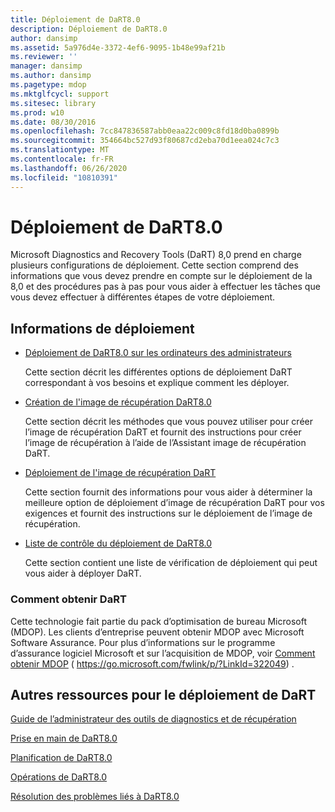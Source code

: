 ```yaml
---
title: Déploiement de DaRT8.0
description: Déploiement de DaRT8.0
author: dansimp
ms.assetid: 5a976d4e-3372-4ef6-9095-1b48e99af21b
ms.reviewer: ''
manager: dansimp
ms.author: dansimp
ms.pagetype: mdop
ms.mktglfcycl: support
ms.sitesec: library
ms.prod: w10
ms.date: 08/30/2016
ms.openlocfilehash: 7cc847836587abb0eaa22c009c8fd18d0ba0899b
ms.sourcegitcommit: 354664bc527d93f80687cd2eba70d1eea024c7c3
ms.translationtype: MT
ms.contentlocale: fr-FR
ms.lasthandoff: 06/26/2020
ms.locfileid: "10810391"
---
```

# Déploiement de DaRT8.0


Microsoft Diagnostics and Recovery Tools (DaRT) 8,0 prend en charge plusieurs configurations de déploiement. Cette section comprend des informations que vous devez prendre en compte sur le déploiement de la 8,0 et des procédures pas à pas pour vous aider à effectuer les tâches que vous devez effectuer à différentes étapes de votre déploiement.

## Informations de déploiement


-   [Déploiement de DaRT8.0 sur les ordinateurs des administrateurs](deploying-dart-80-to-administrator-computers-dart-8.md)

    Cette section décrit les différentes options de déploiement DaRT correspondant à vos besoins et explique comment les déployer.

-   [Création de l'image de récupération DaRT8.0](creating-the-dart-80-recovery-image-dart-8.md)

    Cette section décrit les méthodes que vous pouvez utiliser pour créer l’image de récupération DaRT et fournit des instructions pour créer l’image de récupération à l’aide de l’Assistant image de récupération DaRT.

-   [Déploiement de l'image de récupération DaRT](deploying-the-dart-recovery-image-dart-8.md)

    Cette section fournit des informations pour vous aider à déterminer la meilleure option de déploiement d’image de récupération DaRT pour vos exigences et fournit des instructions sur le déploiement de l’image de récupération.

-   [Liste de contrôle du déploiement de DaRT8.0](dart-80-deployment-checklist-dart-8.md)

    Cette section contient une liste de vérification de déploiement qui peut vous aider à déployer DaRT.

### Comment obtenir DaRT

Cette technologie fait partie du pack d’optimisation de bureau Microsoft (MDOP). Les clients d’entreprise peuvent obtenir MDOP avec Microsoft Software Assurance. Pour plus d’informations sur le programme d’assurance logiciel Microsoft et sur l’acquisition de MDOP, voir [Comment obtenir MDOP](https://go.microsoft.com/fwlink/p/?LinkId=322049) ( https://go.microsoft.com/fwlink/p/?LinkId=322049) .

## Autres ressources pour le déploiement de DaRT


[Guide de l’administrateur des outils de diagnostics et de récupération](index.md)

[Prise en main de DaRT8.0](getting-started-with-dart-80-dart-8.md)

[Planification de DaRT8.0](planning-for-dart-80-dart-8.md)

[Opérations de DaRT8.0](operations-for-dart-80-dart-8.md)

[Résolution des problèmes liés à DaRT8.0](troubleshooting-dart-80-dart-8.md)

 

 





